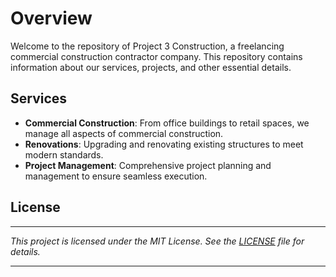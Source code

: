 # Overview

Welcome to the repository of Project 3 Construction, a freelancing commercial construction contractor company. 
This repository contains information about our services, projects, and other essential details.

## Services

- **Commercial Construction**: From office buildings to retail spaces, we manage all aspects of commercial construction.
- **Renovations**: Upgrading and renovating existing structures to meet modern standards.
- **Project Management**: Comprehensive project planning and management to ensure seamless execution.

## License



---

_This project is licensed under the MIT License. See the [LICENSE](LICENSE) file for details._

---
